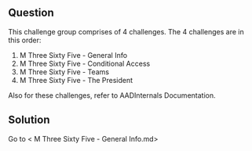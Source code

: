 ## Question
This challenge group comprises of 4 challenges. The 4 challenges are in this order:
1. M Three Sixty Five - General Info
2. M Three Sixty Five - Conditional Access
3. M Three Sixty Five - Teams
4. M Three Sixty Five - The President

Also for these challenges, refer to AADInternals Documentation.
## Solution

Go to < M Three Sixty Five - General Info.md>
